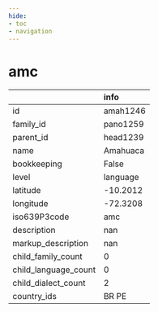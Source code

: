 ```yaml
---
hide:
- toc
- navigation
---
```

# amc
|                      | info     |
|:---------------------|:---------|
| id                   | amah1246 |
| family_id            | pano1259 |
| parent_id            | head1239 |
| name                 | Amahuaca |
| bookkeeping          | False    |
| level                | language |
| latitude             | -10.2012 |
| longitude            | -72.3208 |
| iso639P3code         | amc      |
| description          | nan      |
| markup_description   | nan      |
| child_family_count   | 0        |
| child_language_count | 0        |
| child_dialect_count  | 2        |
| country_ids          | BR PE    |
